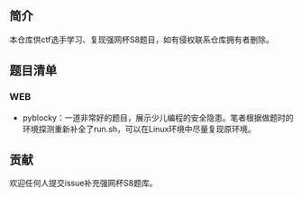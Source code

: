 ## 简介

本仓库供ctf选手学习、复现强网杯S8题目，如有侵权联系仓库拥有者删除。

## 题目清单

### WEB

- pyblocky：一道非常好的题目，展示少儿编程的安全隐患。笔者根据做题时的环境探测重新补全了run.sh，可以在Linux环境中尽量复现原环境。

## 贡献

欢迎任何人提交issue补充强网杯S8题库。